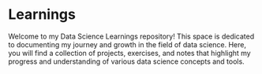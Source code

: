 # Learnings
Welcome to my Data Science Learnings repository! This space is dedicated to documenting my journey and growth in the field of data science. Here, you will find a collection of projects, exercises, and notes that highlight my progress and understanding of various data science concepts and tools.
